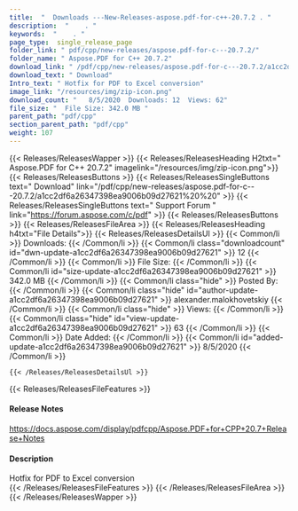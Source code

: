 ```yaml
---
title:  "  Downloads ---New-Releases-aspose.pdf-for-c++-20.7.2 . " 
description:  "    . " 
keywords:  "    . " 
page_type:  single_release_page
folder_link: " pdf/cpp/new-releases/aspose.pdf-for-c---20.7.2/"
folder_name: " Aspose.PDF for C++ 20.7.2"
download_link: " /pdf/cpp/new-releases/aspose.pdf-for-c---20.7.2/a1cc2df6a26347398ea9006b09d27621"
download_text: " Download"
Intro_text: " Hotfix for PDF to Excel conversion"
image_link: "/resources/img/zip-icon.png"
download_count: "   8/5/2020  Downloads: 12  Views: 62"
file_size: "  File Size: 342.0 MB "
parent_path: "pdf/cpp"
section_parent_path: "pdf/cpp"
weight: 107
---
```


{{< Releases/ReleasesWapper >}}
  {{< Releases/ReleasesHeading H2txt=" Aspose.PDF for C++ 20.7.2" imagelink="/resources/img/zip-icon.png">}}
  {{< Releases/ReleasesButtons >}}
    {{< Releases/ReleasesSingleButtons text=" Download" link="/pdf/cpp/new-releases/aspose.pdf-for-c---20.7.2/a1cc2df6a26347398ea9006b09d27621%20%20" >}}
    {{< Releases/ReleasesSingleButtons text=" Support Forum " link="https://forum.aspose.com/c/pdf" >}}
  {{< Releases/ReleasesButtons >}}
  {{< Releases/ReleasesFileArea >}}
    {{< Releases/ReleasesHeading h4txt="File Details">}}
    {{< Releases/ReleasesDetailsUl >}}
            {{< Common/li  >}} Downloads: {{< /Common/li >}} 
      {{< Common/li class="downloadcount" id="dwn-update-a1cc2df6a26347398ea9006b09d27621" >}} 12 {{< /Common/li >}} 
      {{< Common/li  >}} File Size: {{< /Common/li >}} 
      {{< Common/li id="size-update-a1cc2df6a26347398ea9006b09d27621" >}} 342.0 MB {{< /Common/li >}} 
      {{< Common/li  class="hide" >}} Posted By: {{< /Common/li >}} 
      {{< Common/li class="hide" id="author-update-a1cc2df6a26347398ea9006b09d27621" >}} alexander.malokhovetskiy {{< /Common/li >}} 
      {{< Common/li class="hide"  >}} Views: {{< /Common/li >}} 
      {{< Common/li class="hide" id="view-update-a1cc2df6a26347398ea9006b09d27621" >}} 63 {{< /Common/li >}} 
      {{< Common/li  >}} Date Added: {{< /Common/li >}} 
      {{< Common/li id="added-update-a1cc2df6a26347398ea9006b09d27621" >}} 8/5/2020 {{< /Common/li >}} 

    {{< /Releases/ReleasesDetailsUl >}}

  {{< Releases/ReleasesFileFeatures >}}
      <h4>Release Notes</h4><div><a href="https://docs.aspose.com/display/pdfcpp/Aspose.PDF+for+CPP+20.7+Release+Notes">https://docs.aspose.com/display/pdfcpp/Aspose.PDF+for+CPP+20.7+Release+Notes</a></div><h4>Description</h4><div class="HTMLDescription">Hotfix for PDF to Excel conversion</div>
  {{< /Releases/ReleasesFileFeatures >}}
 {{< /Releases/ReleasesFileArea >}}
{{< /Releases/ReleasesWapper >}}


